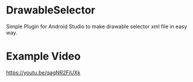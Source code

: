 # DrawableSelector

Simple Plugin for Android Studio
to make drawable selector xml file 
in easy way.

# Example Video
https://youtu.be/qagNR2FiUXk
